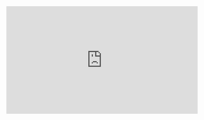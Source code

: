 <div style="padding:56.25% 0 0 0;position:relative;"><iframe src="https://player.vimeo.com/video/899846023?badge=0&amp;autopause=0&amp;player_id=0&amp;app_id=58479" frameborder="0" allow="autoplay; fullscreen; picture-in-picture" style="position:absolute;top:0;left:0;width:100%;height:100%;" title="Ai Image Generator"></iframe></div><script src="https://player.vimeo.com/api/player.js"></script>
